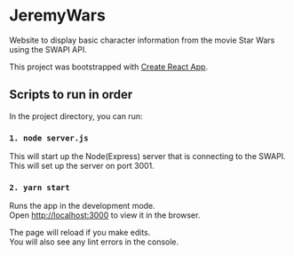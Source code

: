 # JeremyWars
Website to display basic character information from the movie Star Wars using the SWAPI API. 

This project was bootstrapped with [Create React App](https://github.com/facebook/create-react-app).

## Scripts to run in order

In the project directory, you can run:

### `1. node server.js`

This will start up the Node(Express) server that is connecting to the SWAPI. This will set up the server on port 3001.

### `2. yarn start`

Runs the app in the development mode.<br />
Open [http://localhost:3000](http://localhost:3000) to view it in the browser.

The page will reload if you make edits.<br />
You will also see any lint errors in the console.

